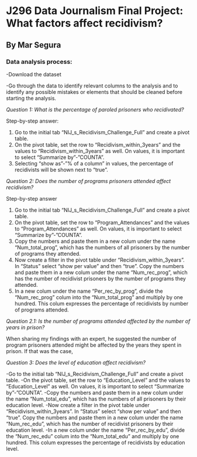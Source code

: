 # J296 Data Journalism Final Project: What factors affect recidivism?

## By Mar Segura

### Data analysis process:

-Download the dataset

-Go through the data to identify relevant columns to the analysis and to identify any possible mistakes or elements that should be cleaned before starting the analysis.

<em>Question 1: What is the percentage of paroled prisoners who recidivated?</em>

Step-by-step answer:
1. Go to the initial tab “NIJ_s_Recidivism_Challenge_Full” and create a pivot table.
2. On the pivot table, set the row to “Recidivism_within_3years” and the values to “Recidivism_within_3years” as well. On values, it is important to select “Summarize by”-”COUNTA”.
3. Selecting “show as”-”% of a column” in values, the percentage of recidivists will be shown next to “true”.



<em>Question 2: Does the number of programs prisoners attended affect recidivism?</em>

Step-by-step answer

1. Go to the initial tab “NIJ_s_Recidivism_Challenge_Full” and create a pivot table.
2. On the pivot table, set the row to “Program_Attendances” and the values to “Program_Attendances” as well. On values, it is important to select “Summarize by”-”COUNTA”.
3. Copy the numbers and paste them in a new colum under the name “Num_total_prog”, which has the numbers of all prisoners by the number of programs they attended.
4. Now create a filter in the pivot table under “Recidivism_within_3years”. In “Status” select “show per value” and then “true”. Copy the numbers and paste them in a new colum under the name “Num_rec_prog”, which has the number of recidivist prisoners by the number of programs they attended.
5. In a new colum under the name “Per_rec_by_prog”, divide the “Num_rec_prog” colum into the “Num_total_prog” and multiply by one hundred. This colum expresses the percentage of recidivists by number of programs attended.



<em>Question 2.1: Is the number of programs attended affected by the number of years in prison?</em>

When sharing my findings with an expert, he suggested the number of program prisoners attended might be affected by the years they spent in prison. If that was the case,

<em>Question 3: Does the level of education affect recidivism?</em>

-Go to the initial tab “NIJ_s_Recidivism_Challenge_Full” and create a pivot table.
-On the pivot table, set the row to “Education_Level” and the values to “Education_Level” as well. On values, it is important to select “Summarize by”-”COUNTA”.
-Copy the numbers and paste them in a new colum under the name “Num_total_edu”, which has the numbers of all prisoners by their education level.
-Now create a filter in the pivot table under “Recidivism_within_3years”. In “Status” select “show per value” and then “true”. Copy the numbers and paste them in a new colum under the name “Num_rec_edu”, which has the number of recidivist prisoners by their education level.
-In a new colum under the name “Per_rec_by_edu”, divide the “Num_rec_edu” colum into the “Num_total_edu” and multiply by one hundred. This colum expresses the percentage of recidivists by education level.


